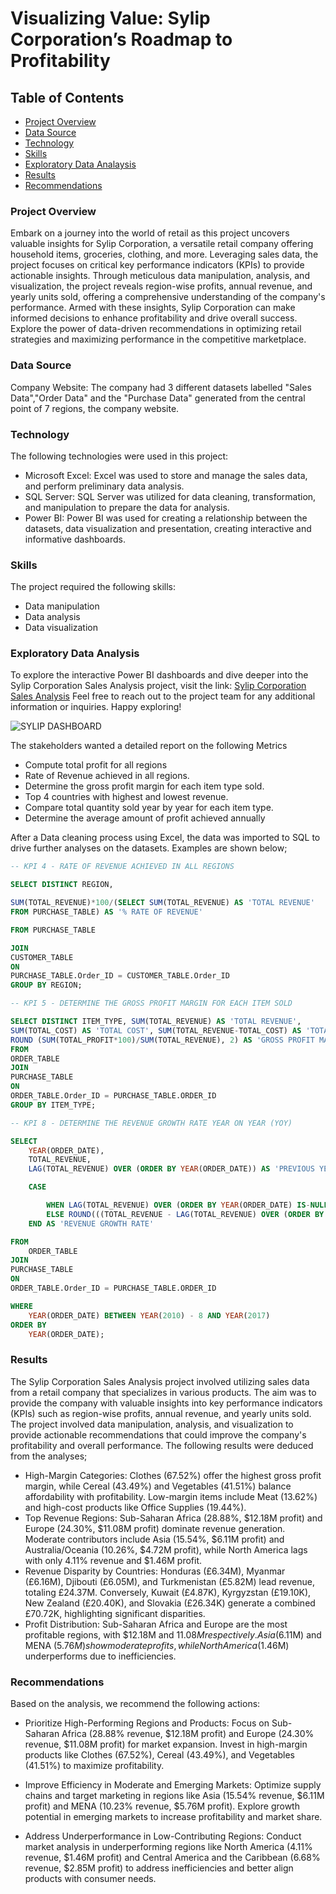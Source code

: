 # Visualizing Value: Sylip Corporation’s Roadmap to Profitability

## Table of Contents
- [Project Overview](#project-overview)
- [Data Source](#data-source)
- [Technology](#technology)
- [Skills](#skills)
- [Exploratory Data Analaysis](#exploratory-data-analysis)
- [Results](#results)
- [Recommendations](#recommendations)

### Project Overview

Embark on a journey into the world of retail as this project uncovers valuable insights for Sylip Corporation, a versatile retail company offering household items, groceries, clothing, and more. Leveraging sales data, the project focuses on critical key performance indicators (KPIs) to provide actionable insights. Through meticulous data manipulation, analysis, and visualization, the project reveals region-wise profits, annual revenue, and yearly units sold, offering a comprehensive understanding of the company's performance. Armed with these insights, Sylip Corporation can make informed decisions to enhance profitability and drive overall success. Explore the power of data-driven recommendations in optimizing retail strategies and maximizing performance in the competitive marketplace.

### Data Source

Company Website: The company had 3 different datasets labelled "Sales Data","Order Data" and the "Purchase Data" generated from the central point of 7 regions, the company website.

### Technology

The following technologies were used in this project:
- Microsoft Excel: Excel was used to store and manage the sales data, and perform preliminary data analysis.
- SQL Server: SQL Server was utilized for data cleaning, transformation, and manipulation to prepare the data for analysis.
- Power BI: Power BI was used for creating a relationship between the datasets, data visualization and presentation, creating interactive and informative dashboards.


### Skills
  
The project required the following skills:
- Data manipulation
- Data analysis
- Data visualization

### Exploratory Data Analysis

To explore the interactive Power BI dashboards and dive deeper into the Sylip Corporation Sales Analysis project, visit the link: [Sylip Corporation Sales Analysis](https://project.novypro.com/qG6C3h)
Feel free to reach out to the project team for any additional information or inquiries. Happy exploring!

![SYLIP DASHBOARD](https://github.com/user-attachments/assets/9088049e-2944-44f9-bab0-cb3dd026ee5c)


The stakeholders wanted a detailed report on the following Metrics

- Compute total profit for all regions
- Rate of Revenue achieved in all regions.
- Determine the gross profit margin for each item type sold.
- Top 4 countries with highest and lowest revenue.
- Compare total quantity sold year by year for each item type.
- Determine the average amount of profit achieved annually

After a Data cleaning process using Excel, the data was imported to SQL to drive further analyses on the datasets. Examples are shown below;

```sql
-- KPI 4 - RATE OF REVENUE ACHIEVED IN ALL REGIONS

SELECT DISTINCT REGION,

SUM(TOTAL_REVENUE)*100/(SELECT SUM(TOTAL_REVENUE) AS 'TOTAL REVENUE'
FROM PURCHASE_TABLE) AS '% RATE OF REVENUE'

FROM PURCHASE_TABLE

JOIN
CUSTOMER_TABLE
ON
PURCHASE_TABLE.Order_ID = CUSTOMER_TABLE.Order_ID
GROUP BY REGION;
```

```sql
-- KPI 5 - DETERMINE THE GROSS PROFIT MARGIN FOR EACH ITEM SOLD

SELECT DISTINCT ITEM_TYPE, SUM(TOTAL_REVENUE) AS 'TOTAL REVENUE',
SUM(TOTAL_COST) AS 'TOTAL COST', SUM(TOTAL_REVENUE-TOTAL_COST) AS 'TOTAL PROFIT',
ROUND (SUM(TOTAL_PROFIT*100)/SUM(TOTAL_REVENUE), 2) AS 'GROSS PROFIT MARGIN'
FROM
ORDER_TABLE
JOIN
PURCHASE_TABLE
ON
ORDER_TABLE.Order_ID = PURCHASE_TABLE.ORDER_ID
GROUP BY ITEM_TYPE;

```

```sql
-- KPI 8 - DETERMINE THE REVENUE GROWTH RATE YEAR ON YEAR (YOY)

SELECT 
    YEAR(ORDER_DATE),
    TOTAL_REVENUE,
    LAG(TOTAL_REVENUE) OVER (ORDER BY YEAR(ORDER_DATE)) AS 'PREVIOUS YEAR REVENUE',

    CASE 

        WHEN LAG(TOTAL_REVENUE) OVER (ORDER BY YEAR(ORDER_DATE) IS-NULL THEN NULL
        ELSE ROUND(((TOTAL_REVENUE - LAG(TOTAL_REVENUE) OVER (ORDER BY YEAR(ORDER_DATE))) / LAG(TOTAL_REVENUE) OVER (ORDER BY YEAR(ORDER_DATE)) * 100, 2)
    END AS 'REVENUE GROWTH RATE'

FROM 
    ORDER_TABLE
JOIN
PURCHASE_TABLE
ON
ORDER_TABLE.Order_ID = PURCHASE_TABLE.ORDER_ID

WHERE 
    YEAR(ORDER_DATE) BETWEEN YEAR(2010) - 8 AND YEAR(2017)
ORDER BY 
    YEAR(ORDER_DATE);
```



### Results

The Sylip Corporation Sales Analysis project involved utilizing sales data from a retail company that specializes in various products. The aim was to provide the company with valuable insights into key performance indicators (KPIs) such as region-wise profits, annual revenue, and yearly units sold. The project involved data manipulation, analysis, and visualization to provide actionable recommendations that could improve the company's profitability and overall performance. The following results were deduced from the analyses;

- High-Margin Categories: Clothes (67.52%) offer the highest gross profit margin, while Cereal (43.49%) and Vegetables (41.51%) balance affordability with profitability. Low-margin items include Meat (13.62%) and high-cost products like Office Supplies (19.44%).
- Top Revenue Regions: Sub-Saharan Africa (28.88%, $12.18M profit) and Europe (24.30%, $11.08M profit) dominate revenue generation. Moderate contributors include Asia (15.54%, $6.11M profit) and Australia/Oceania (10.26%, $4.72M profit), while North America lags with only 4.11% revenue and $1.46M profit.
- Revenue Disparity by Countries: Honduras (£6.34M), Myanmar (£6.16M), Djibouti (£6.05M), and Turkmenistan (£5.82M) lead revenue, totaling £24.37M. Conversely, Kuwait (£4.87K), Kyrgyzstan (£19.10K), New Zealand (£20.40K), and Slovakia (£26.34K) generate a combined £70.72K, highlighting significant disparities.
- Profit Distribution: Sub-Saharan Africa and Europe are the most profitable regions, with $12.18M and $11.08M respectively. Asia ($6.11M) and MENA ($5.76M) show moderate profits, while North America ($1.46M) underperforms due to inefficiencies.


### Recommendations

Based on the analysis, we recommend the following actions:
- Prioritize High-Performing Regions and Products: Focus on Sub-Saharan Africa (28.88% revenue, $12.18M profit) and Europe (24.30% revenue, $11.08M profit) for market expansion. Invest in high-margin products like Clothes (67.52%), Cereal (43.49%), and Vegetables (41.51%) to maximize profitability.

- Improve Efficiency in Moderate and Emerging Markets: Optimize supply chains and target marketing in regions like Asia (15.54% revenue, $6.11M profit) and MENA (10.23% revenue, $5.76M profit). Explore growth potential in emerging markets to increase profitability and market share.

- Address Underperformance in Low-Contributing Regions: Conduct market analysis in underperforming regions like North America (4.11% revenue, $1.46M profit) and Central America and the Caribbean (6.68% revenue, $2.85M profit) to address inefficiencies and better align products with consumer needs.


